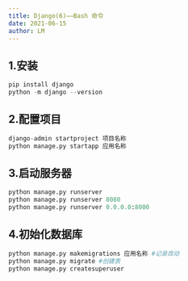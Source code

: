 ```yaml
---
title: Django(6)——Bash 命令
date: 2021-06-15
author: LM
---
```


## 1.安装

```python
pip install django
python -m django --version
```

## 2.配置项目

```python
django-admin startproject 项目名称
python manage.py startapp 应用名称
```

## 3.启动服务器

```python
python manage.py runserver
python manage.py runserver 8080
python manage.py runserver 0.0.0.0:8000
```

## 4.初始化数据库

```python
python manage.py makemigrations 应用名称 #记录改动
python manage.py migrate #创建表
python manage.py createsuperuser
```

